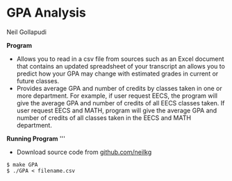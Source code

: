 # GPA Analysis
Neil Gollapudi

**Program**
- Allows you to read in a csv file from sources such as an Excel document that contains an updated spreadsheet of your transcript an allows you to predict how your GPA may change with estimated grades in current or future classes.
- Provides average GPA and number of credits by classes taken in one or more department. For example, if user request EECS, the program will give the average GPA and number of credits of all EECS classes taken. If user request EECS and MATH, program will give the average GPA and number of credits of all classes taken in the EECS and MATH department.

**Running Program**
'''
- Download source code from [github.com/neilkg](https://github.com/neilkg/GPA_ANALYSIS)
```
$ make GPA
$ ./GPA < filename.csv 
